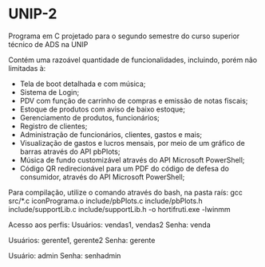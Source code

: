 # UNIP-2
Programa em C projetado para o segundo semestre do curso superior técnico de ADS na UNIP

Contém uma razoável quantidade de funcionalidades, incluindo, porém não limitadas à:
- Tela de boot detalhada e com música;
- Sistema de Login;
- PDV com função de carrinho de compras e emissão de notas fiscais;
- Estoque de produtos com aviso de baixo estoque;
- Gerenciamento de produtos, funcionários;
- Registro de clientes;
- Administração de funcionários, clientes, gastos e mais;
- Visualização de gastos e lucros mensais, por meio de um gráfico de barras através do API pbPlots;
- Música de fundo customizável através do API Microsoft PowerShell;
- Código QR redirecionável para um PDF do código de defesa do consumidor, através do API Microsoft PowerShell;

Para compilação, utilize o comando através do bash, na pasta raís:
gcc src/*.c iconPrograma.o include/pbPlots.c include/pbPlots.h include/supportLib.c include/supportLib.h -o hortifruti.exe -lwinmm

Acesso aos perfis:
Usuários: vendas1, vendas2
Senha: venda

Usuários: gerente1, gerente2
Senha: gerente

Usuário: admin
Senha: senhadmin